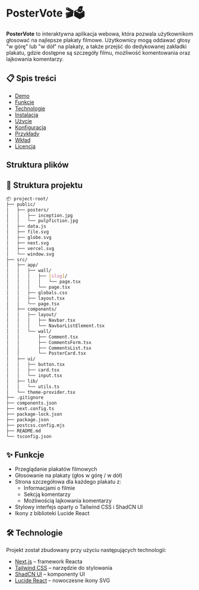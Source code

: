 # PosterVote 🎬🗳️

**PosterVote** to interaktywna aplikacja webowa, która pozwala użytkownikom głosować na najlepsze plakaty filmowe. Użytkownicy mogą oddawać głosy "w górę" lub "w dół" na plakaty, a także przejść do dedykowanej zakładki plakatu, gdzie dostępne są szczegóły filmu, możliwość komentowania oraz lajkowania komentarzy.

## 📋 Spis treści

- [Demo](#demo)
- [Funkcje](#funkcje)
- [Technologie](#technologie)
- [Instalacja](#instalacja)
- [Użycie](#użycie)
- [Konfiguracja](#konfiguracja)
- [Przykłady](#przykłady)
- [Wkład](#wkład)
- [Licencja](#licencja)

## Struktura plików

## 📁 Struktura projektu

```bash
📦 project-root/
├── public/
│   ├── posters/
│   │   ├── inception.jpg
│   │   └── pulpfiction.jpg
│   ├── data.js
│   ├── file.svg
│   ├── globe.svg
│   ├── next.svg
│   ├── vercel.svg
│   └── window.svg
├── src/
│   ├── app/
│   │   ├── wall/
│   │   │   ├── [slug]/
│   │   │   │   └── page.tsx
│   │   │   └── page.tsx
│   │   ├── globals.css
│   │   ├── layout.tsx
│   │   └── page.tsx
│   ├── components/
│   │   ├── layout/
│   │   │   ├── Navbar.tsx
│   │   │   └── NavbarListElement.tsx
│   │   └── wall/
│   │       ├── Comment.tsx
│   │       ├── CommentsForm.tsx
│   │       ├── CommentsList.tsx
│   │       └── PosterCard.tsx
│   ├── ui/
│   │   ├── button.tsx
│   │   ├── card.tsx
│   │   └── input.tsx
│   ├── lib/
│   │   └── utils.ts
│   └── theme-provider.tsx
├── .gitignore
├── components.json
├── next.config.ts
├── package-lock.json
├── package.json
├── postcss.config.mjs
├── README.md
└── tsconfig.json
```




## ✨ Funkcje

- Przeglądanie plakatów filmowych
- Głosowanie na plakaty (głos w górę / w dół)
- Strona szczegółowa dla każdego plakatu z:
  - Informacjami o filmie
  - Sekcją komentarzy
  - Możliwością lajkowania komentarzy
- Stylowy interfejs oparty o Tailwind CSS i ShadCN UI
- Ikony z biblioteki Lucide React

## 🛠 Technologie

Projekt został zbudowany przy użyciu następujących technologii:

- [Next.js](https://nextjs.org/) – framework Reacta
- [Tailwind CSS](https://tailwindcss.com/) – narzędzie do stylowania
- [ShadCN UI](https://ui.shadcn.dev/) – komponenty UI
- [Lucide React](https://lucide.dev/) – nowoczesne ikony SVG

